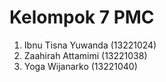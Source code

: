 # Kelompok 7 PMC

1. Ibnu Tisna Yuwanda (13221024)
2. Zaahirah Attamimi  (13221038)
3. Yoga Wijanarko     (13221040)